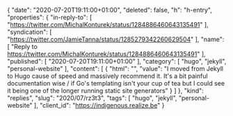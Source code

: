 {
  "date": "2020-07-20T19:11:00+01:00",
  "deleted": false,
  "h": "h-entry",
  "properties": {
    "in-reply-to": [
      "https://twitter.com/MichalKonturek/status/1284886460643135491"
    ],
    "syndication": [
      "https://twitter.com/JamieTanna/status/1285279342260629504"
    ],
    "name": [
      "Reply to https://twitter.com/MichalKonturek/status/1284886460643135491"
    ],
    "published": [
      "2020-07-20T19:11:00+01:00"
    ],
    "category": [
      "hugo",
      "jekyll",
      "personal-website"
    ],
    "content": [
      {
        "html": "",
        "value": "I moved from Jekyll to Hugo cause of speed and massively recommend it. It's a bit painful documentation wise / if Go's templating isn't your cup of tea but I could see it being one of the longer running static site generators"
      }
    ]
  },
  "kind": "replies",
  "slug": "2020/07/rz3t3",
  "tags": [
    "hugo",
    "jekyll",
    "personal-website"
  ],
  "client_id": "https://indigenous.realize.be"
}
